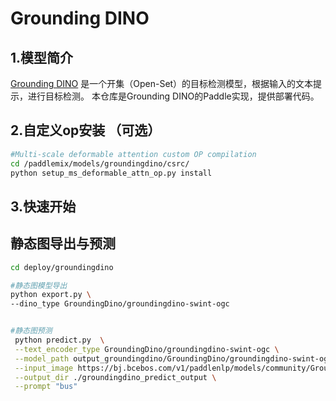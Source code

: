 # Grounding DINO

## 1.模型简介

[Grounding DINO](https://arxiv.org/abs/2303.05499) 是一个开集（Open-Set）的目标检测模型，根据输入的文本提示，进行目标检测。
本仓库是Grounding DINO的Paddle实现，提供部署代码。



## 2.自定义op安装 （可选）
```bash
#Multi-scale deformable attention custom OP compilation
cd /paddlemix/models/groundingdino/csrc/
python setup_ms_deformable_attn_op.py install

```

## 3.快速开始
## 静态图导出与预测
```bash
cd deploy/groundingdino

#静态图模型导出
python export.py \
--dino_type GroundingDino/groundingdino-swint-ogc


#静态图预测
 python predict.py  \
 --text_encoder_type GroundingDino/groundingdino-swint-ogc \
 --model_path output_groundingdino/GroundingDino/groundingdino-swint-ogc \
 --input_image https://bj.bcebos.com/v1/paddlenlp/models/community/GroundingDino/000000004505.jpg \
 --output_dir ./groundingdino_predict_output \
 --prompt "bus"

```
